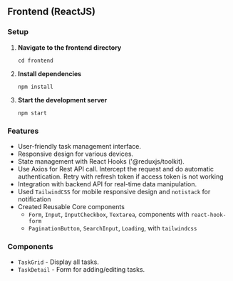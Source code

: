 ## Frontend (ReactJS)

### Setup

1. **Navigate to the frontend directory**

    ```
    cd frontend
    ```

2. **Install dependencies**

    ```
    npm install
    ```

3. **Start the development server**

    ```
    npm start
    ```

### Features

- User-friendly task management interface.
- Responsive design for various devices.
- State management with React Hooks ('@reduxjs/toolkit).
- Use Axios for Rest API call. Intercept the request and do automatic authentication. Retry with refresh token if access token is not working
- Integration with backend API for real-time data manipulation.
- Used `TailwindCSS` for mobile responsive design and `notistack` for notification 
- Created Reusable Core components
    - `Form`, `Input`, `InputCheckbox`, `Textarea`, components with `react-hook-form`
    - `PaginationButton`, `SearchInput`, `Loading`, with `tailwindcss`


### Components

- `TaskGrid` - Display all tasks.
- `TaskDetail` - Form for adding/editing tasks.

